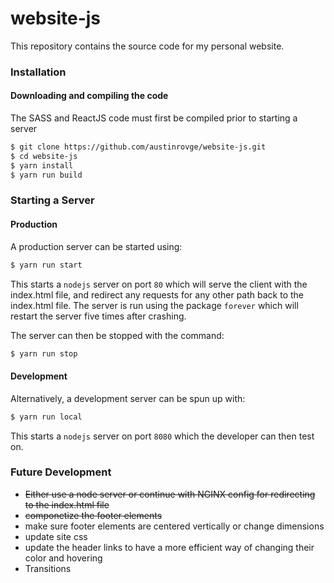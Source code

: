 # website-js
This repository contains the source code for my personal website.

### Installation
#### Downloading and compiling the code  
The SASS and ReactJS code must first be compiled prior to starting a server  

``` bash
$ git clone https://github.com/austinrovge/website-js.git
$ cd website-js
$ yarn install
$ yarn run build
```

### Starting a Server
#### Production
A production server can be started using:

``` bash
$ yarn run start
```

This starts a `nodejs` server on port `80` which will serve the client with the index.html file, and redirect any requests for any other path back to the index.html file. The server is run using the package `forever` which will restart the server five times after crashing.   

The server can then be stopped with the command:

``` bash
$ yarn run stop
```

#### Development
Alternatively, a development server can be spun up with:

``` bash
$ yarn run local
```

This starts a `nodejs` server on port `8080` which the developer can then test on.

### Future Development
* ~~Either use a node server or continue with NGINX config for redirecting to the index.html file~~
* ~~componetize the footer elements~~
* make sure footer elements are centered vertically or change dimensions
* update site css
* update the header links to have a more efficient way of changing their color and hovering
* Transitions